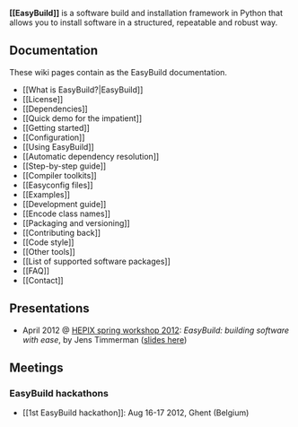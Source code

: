 **[[EasyBuild]]** is a software build and installation framework in Python that allows you to install software in a structured, repeatable and robust way.

## Documentation

These wiki pages contain as the EasyBuild documentation.

* [[What is EasyBuild?|EasyBuild]]
* [[License]]
* [[Dependencies]]
* [[Quick demo for the impatient]]
* [[Getting started]]
 * [[Configuration]]
* [[Using EasyBuild]]
 * [[Automatic dependency resolution]]
* [[Step-by-step guide]]
* [[Compiler toolkits]]
* [[Easyconfig files]]
 * [[Examples]]
* [[Development guide]]
 * [[Encode class names]]
 * [[Packaging and versioning]]
* [[Contributing back]]
 * [[Code style]]
* [[Other tools]]
* [[List of supported software packages]]
* [[FAQ]]
* [[Contact]]

## Presentations

* April 2012 @ [HEPIX spring workshop 2012](https://indico.cern.ch/contributionDisplay.py?sessionId=3&contribId=39&confId=160737): _EasyBuild: building software with ease_, by Jens Timmerman ([slides here](http://hpc.ugent.be/easybuild/easybuild_hepix_spring_2012.pdf))

## Meetings

### EasyBuild hackathons

* [[1st EasyBuild hackathon]]: Aug 16-17 2012, Ghent (Belgium)
